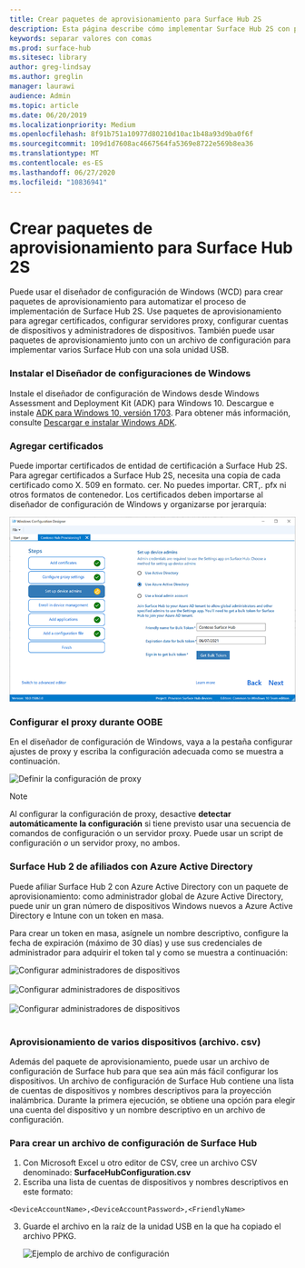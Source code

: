 ```yaml
---
title: Crear paquetes de aprovisionamiento para Surface Hub 2S
description: Esta página describe cómo implementar Surface Hub 2S con paquetes de aprovisionamiento y otras herramientas.
keywords: separar valores con comas
ms.prod: surface-hub
ms.sitesec: library
author: greg-lindsay
ms.author: greglin
manager: laurawi
audience: Admin
ms.topic: article
ms.date: 06/20/2019
ms.localizationpriority: Medium
ms.openlocfilehash: 8f91b751a10977d80210d10ac1b48a93d9ba0f6f
ms.sourcegitcommit: 109d1d7608ac4667564fa5369e8722e569b8ea36
ms.translationtype: MT
ms.contentlocale: es-ES
ms.lasthandoff: 06/27/2020
ms.locfileid: "10836941"
---
```

# Crear paquetes de aprovisionamiento para Surface Hub 2S

Puede usar el diseñador de configuración de Windows (WCD) para crear paquetes de aprovisionamiento para automatizar el proceso de implementación de Surface Hub 2S. Use paquetes de aprovisionamiento para agregar certificados, configurar servidores proxy, configurar cuentas de dispositivos y administradores de dispositivos. También puede usar paquetes de aprovisionamiento junto con un archivo de configuración para implementar varios Surface Hub con una sola unidad USB.

### Instalar el Diseñador de configuraciones de Windows

Instale el diseñador de configuración de Windows desde Windows Assessment and Deployment Kit (ADK) para Windows 10. Descargue e instale [ADK para Windows 10, versión 1703](https://go.microsoft.com/fwlink/p/?LinkId=845542). Para obtener más información, consulte [Descargar e instalar Windows ADK](https://docs.microsoft.com/windows-hardware/get-started/adk-install).

### Agregar certificados

Puede importar certificados de entidad de certificación a Surface Hub 2S.
Para agregar certificados a Surface Hub 2S, necesita una copia de cada certificado como X. 509 en formato. cer. No puedes importar. CRT,. pfx ni otros formatos de contenedor. Los certificados deben importarse al diseñador de configuración de Windows y organizarse por jerarquía:

 ![Agregar certificados](images/sh2-wcd.png)

### Configurar el proxy durante OOBE

En el diseñador de configuración de Windows, vaya a la pestaña configurar ajustes de proxy y escriba la configuración adecuada como se muestra a continuación.

 ![Definir la configuración de proxy](images/sh2-proxy.png) 

> [!NOTE]
> Al configurar la configuración de proxy, desactive **detectar automáticamente la configuración** si tiene previsto usar una secuencia de comandos de configuración o un servidor proxy. Puede usar un script de configuración *o* un servidor proxy, no ambos.

### Surface Hub 2 de afiliados con Azure Active Directory

Puede afiliar Surface Hub 2 con Azure Active Directory con un paquete de aprovisionamiento: como administrador global de Azure Active Directory, puede unir un gran número de dispositivos Windows nuevos a Azure Active Directory e Intune con un token en masa.

Para crear un token en masa, asígnele un nombre descriptivo, configure la fecha de expiración (máximo de 30 días) y use sus credenciales de administrador para adquirir el token tal y como se muestra a continuación:

 ![Configurar administradores de dispositivos](images/sh2-token.png) <br><br>
 ![Configurar administradores de dispositivos](images/sh2-token2.png) <br><br>
 ![Configurar administradores de dispositivos](images/sh2-token3.png) <br><br>

### Aprovisionamiento de varios dispositivos (archivo. csv)

Además del paquete de aprovisionamiento, puede usar un archivo de configuración de Surface hub para que sea aún más fácil configurar los dispositivos. Un archivo de configuración de Surface Hub contiene una lista de cuentas de dispositivos y nombres descriptivos para la proyección inalámbrica. Durante la primera ejecución, se obtiene una opción para elegir una cuenta del dispositivo y un nombre descriptivo en un archivo de configuración.

### Para crear un archivo de configuración de Surface Hub

1. Con Microsoft Excel u otro editor de CSV, cree un archivo CSV denominado: **SurfaceHubConfiguration.csv**
2. Escriba una lista de cuentas de dispositivos y nombres descriptivos en este formato:

```
<DeviceAccountName>,<DeviceAccountPassword>,<FriendlyName>
```

3. Guarde el archivo en la raíz de la unidad USB en la que ha copiado el archivo PPKG.

    ![Ejemplo de archivo de configuración](images/sh2-config-file.png)
